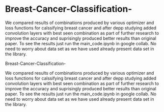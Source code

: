 # Breast-Cancer-Classification-
We compared results of combinations produced by various optimizer and loss functions for calssifying breast cancer and after depp studying added convolution layers with best seen combination as part of further research to improve the accuracy and suprisingly produced better results than original paper.
To see the results just run the main_code.ipynb in google collab.
No need to worry about data set as we have used already present data set in the library.

Breast-Cancer-Classification-

We compared results of combinations produced by various optimizer and loss functions for calssifying breast cancer and after depp studying added convolution layers with best seen combination as part of further research to improve the accuracy and suprisingly produced better results than original paper. To see the results just run the main_code.ipynb in google collab. No need to worry about data set as we have used already present data set in the library.
